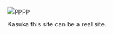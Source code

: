![pppp](https://github.com/FTMFR/kasuka/assets/89690674/53804fc4-f308-4b9f-9720-5452f08ff96e)

Kasuka 
this site can be a real site.

